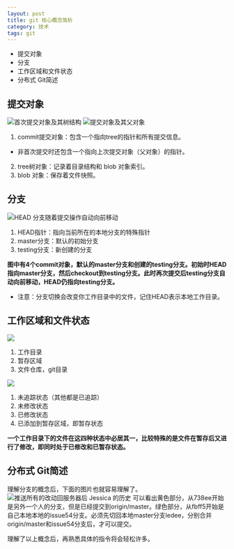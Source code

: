 ```yaml
--- 
layout: post 
title: git 核心概念简析 
category: 技术 
tags: git 
---
```


* 提交对象
* 分支
* 工作区域和文件状态
* 分布式 Git简述



提交对象
-
![首次提交对象及其树结构](https://git-scm.com/book/en/v2/book/03-git-branching/images/commit-and-tree.png)
![提交对象及其父对象](https://git-scm.com/book/en/v2/book/03-git-branching/images/commits-and-parents.png)

1. commit提交对象：包含一个指向tree的指针和所有提交信息。
 - 非首次提交时还包含一个指向上次提交对象（父对象）的指针。
2. tree树对象：记录着目录结构和 blob 对象索引。
3. blob 对象：保存着文件快照。

分支
-
![HEAD 分支随着提交操作自动向前移动](https://git-scm.com/book/en/v2/book/03-git-branching/images/advance-testing.png)

1. HEAD指针：指向当前所在的本地分支的特殊指针
2. master分支：默认的初始分支
3. testing分支：新创建的分支

**图中有4个commit对象，默认的master分支和创建的testing分支。初始时HEAD指向master分支，然后checkout到testing分支。此时再次提交后testing分支自动向前移动，HEAD仍指向testing分支。**

- 注意：分支切换会改变你工作目录中的文件，记住HEAD表示本地工作目录。

工作区域和文件状态
-
![](https://git-scm.com/book/en/v2/book/01-introduction/images/areas.png)

1. 工作目录
2. 暂存区域
3. 文件仓库，git目录

![](https://git-scm.com/book/en/v2/book/02-git-basics/images/lifecycle.png)

1. 未追踪状态（其他都是已追踪）
2. 未修改状态
3. 已修改状态
4. 已添加到暂存区域，即暂存状态

**一个工作目录下的文件在这四种状态中必居其一，比较特殊的是文件在暂存后又进行了修改，即同时处于已修改和已暂存状态。**

分布式 Git简述
-
理解分支的概念后，下面的图片也就容易理解了。
![推送所有的改动回服务器后 Jessica 的历史](https://git-scm.com/book/en/v2/book/05-distributed-git/images/small-team-7.png)
可以看出黄色部分，从738ee开始是另外一个人的分支，但是已经提交到origin/master。绿色部分，从fbff5开始是自己本地本地的issue54分支。必须先切回本地master分支ledee，分别合并origin/master和issue54分支后，才可以提交。


理解了以上概念后，再熟悉具体的指令将会轻松许多。